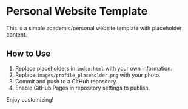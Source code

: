 # Personal Website Template

This is a simple academic/personal website template with placeholder content.

## How to Use
1. Replace placeholders in `index.html` with your own information.
2. Replace `images/profile_placeholder.png` with your photo.
3. Commit and push to a GitHub repository.
4. Enable GitHub Pages in repository settings to publish.

Enjoy customizing!